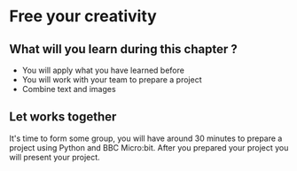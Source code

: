 # Free your creativity

## What will you learn during this chapter ?

* You will apply what you have learned before
* You will work with your team to prepare a project
* Combine text and images

## Let works together

It's time to form some group, you will have around 30 minutes to prepare a project using Python and BBC Micro:bit.
After you prepared your project you will present your project.
